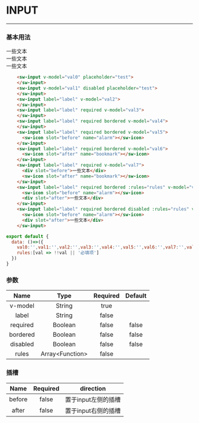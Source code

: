 # INPUT
---
### 基本用法
<common-decorator>
  <div>
    <sw-input v-model="val0" placeholder="test">
    </sw-input>
    <sw-input v-model="val1" disabled placeholder="test">
    </sw-input>
    <sw-input label="label" v-model="val2">
    </sw-input>
    <sw-input label="label" required v-model="val3">
    </sw-input>
    <sw-input label="label" required bordered v-model="val4">
    </sw-input>
    <sw-input label="label" required bordered v-model="val5">
      <sw-icon slot="before" name="alarm"></sw-icon>
    </sw-input>
    <sw-input label="label" required bordered v-model="val6">
      <sw-icon slot="after" name="bookmark"></sw-icon>
    </sw-input>
    <sw-input label="label" required v-model="val7">
      <div slot="before">一些文本</div>
      <sw-icon slot="after" name="bookmark"></sw-icon>
    </sw-input>
    <sw-input label="label" required bordered :rules="rules" v-model="val8">
      <sw-icon slot="before" name="alarm"></sw-icon>
      <div slot="after">一些文本</div>
    </sw-input>
    <sw-input label="label" required bordered disabled :rules="rules" v-model="val9">
      <sw-icon slot="before" name="alarm"></sw-icon>
      <div slot="after">一些文本</div>
    </sw-input>
  </div>
</common-decorator>

<script>
export default {
  data: ()=>({
    val0:'',val1:'',val2:'',val3:'',val4:'',val5:'',val6:'',val7:'',val8:'',val9:'',
    rules:[val => !!val || '必填项']
  })
}
</script>

``` html
    <sw-input v-model="val0" placeholder="test">
    </sw-input>
    <sw-input v-model="val1" disabled placeholder="test">
    </sw-input>
    <sw-input label="label" v-model="val2">
    </sw-input>
    <sw-input label="label" required v-model="val3">
    </sw-input>
    <sw-input label="label" required bordered v-model="val4">
    </sw-input>
    <sw-input label="label" required bordered v-model="val5">
      <sw-icon slot="before" name="alarm"></sw-icon>
    </sw-input>
    <sw-input label="label" required bordered v-model="val6">
      <sw-icon slot="after" name="bookmark"></sw-icon>
    </sw-input>
    <sw-input label="label" required v-model="val7">
      <div slot="before">一些文本</div>
      <sw-icon slot="after" name="bookmark"></sw-icon>
    </sw-input>
    <sw-input label="label" required bordered :rules="rules" v-model="val8">
      <sw-icon slot="before" name="alarm"></sw-icon>
      <div slot="after">一些文本</div>
    </sw-input>
    <sw-input label="label" required bordered disabled :rules="rules" v-model="val9">
      <sw-icon slot="before" name="alarm"></sw-icon>
      <div slot="after">一些文本</div>
    </sw-input>
```

``` js
export default {
  data: ()=>({
    val0:'',val1:'',val2:'',val3:'',val4:'',val5:'',val6:'',val7:'',val8:'',val9:'',
    rules:[val => !!val || '必填项']
  })
}
```

### 参数

Name|Type|Required|Default|
:------:|:------:|:------:|:------:|
v-model|String|true||
label|String|false||
required|Boolean|false|false|
bordered|Boolean|false|false|
disabled|Boolean|false|false|
rules|Array\<Function\>|false||

### 插槽

Name|Required|direction|
:------:|:------:|:------:|
before|false|置于input左侧的插槽|
after|false|置于input右侧的插槽|